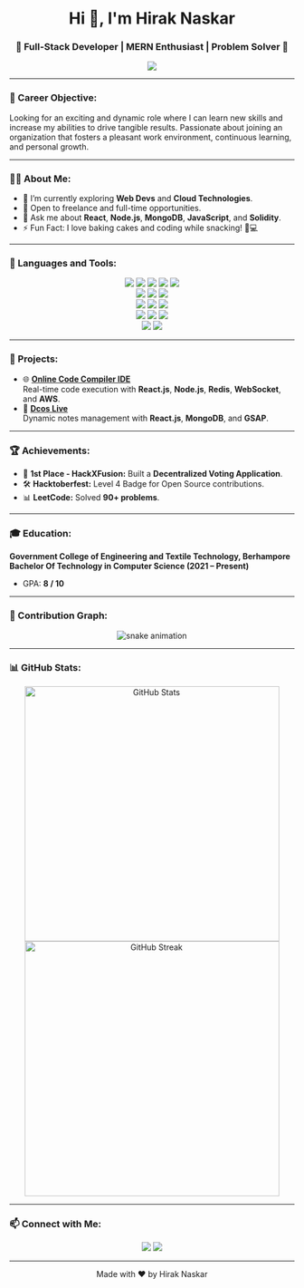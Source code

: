 <!-- Intro Section -->
<h1 align="center">Hi 👋, I'm Hirak Naskar</h1>
<h3 align="center">🚀 Full-Stack Developer | MERN Enthusiast | Problem Solver 🚀</h3>

<p align="center">
  <img src="https://readme-typing-svg.demolab.com?font=Fira+Code&size=24&pause=1000&color=1C7ED6&center=true&vCenter=true&width=435&lines=Welcome+to+my+GitHub!+👨‍💻;Passionate+about+coding+and+learning!;Let's+build+amazing+things+together!">
</p>

---

<!-- Career Objective -->
### 🎯 Career Objective:
Looking for an exciting and dynamic role where I can learn new skills and increase my abilities to drive tangible results. Passionate about joining an organization that fosters a pleasant work environment, continuous learning, and personal growth.

---

<!-- About Section -->
### 👨‍💻 About Me:
- 🌱 I’m currently exploring **Web Devs** and **Cloud Technologies**.
- 💼 Open to freelance and full-time opportunities.
- 💬 Ask me about **React**, **Node.js**, **MongoDB**, **JavaScript**, and **Solidity**.
- ⚡ Fun Fact: I love baking cakes and coding while snacking! 🎂💻

---

<!-- Skills Section -->
### 🚀 Languages and Tools:

<p align="center">
  <a href="#"><img src="https://img.shields.io/badge/C-00599C?style=for-the-badge&logo=c&logoColor=white"/></a>
  <a href="#"><img src="https://img.shields.io/badge/Java-ED8B00?style=for-the-badge&logo=openjdk&logoColor=white"/></a>
  <a href="#"><img src="https://img.shields.io/badge/JavaScript-323330?style=for-the-badge&logo=javascript&logoColor=F7DF1E"/></a>
  <a href="#"><img src="https://img.shields.io/badge/Solidity-363636?style=for-the-badge&logo=solidity&logoColor=white"/></a>
  <a href="#"><img src="https://img.shields.io/badge/SQL-025E8C?style=for-the-badge&logo=postgresql&logoColor=white"/></a>
  <br>
  <a href="#"><img src="https://img.shields.io/badge/React-20232A?style=for-the-badge&logo=react&logoColor=61DAFB&animation=spin"/></a>
  <a href="#"><img src="https://img.shields.io/badge/Next.js-000000?style=for-the-badge&logo=next.js&logoColor=white"/></a>
  <a href="#"><img src="https://img.shields.io/badge/Tailwind_CSS-38B2AC?style=for-the-badge&logo=tailwind-css&logoColor=white&animation=pulse"/></a>
  <br>
  <a href="#"><img src="https://img.shields.io/badge/Node.js-339933?style=for-the-badge&logo=node.js&logoColor=white"/></a>
  <a href="#"><img src="https://img.shields.io/badge/Express.js-000000?style=for-the-badge&logo=express&logoColor=white"/></a>
  <a href="#"><img src="https://img.shields.io/badge/MongoDB-4EA94B?style=for-the-badge&logo=mongodb&logoColor=white"/></a>
  <br>
  <a href="#"><img src="https://img.shields.io/badge/AWS-FF9900?style=for-the-badge&logo=amazon-aws&logoColor=white&animation=shake"/></a>
  <a href="#"><img src="https://img.shields.io/badge/Firebase-FFCA28?style=for-the-badge&logo=firebase&logoColor=black"/></a>
  <a href="#"><img src="https://img.shields.io/badge/Docker-2496ED?style=for-the-badge&logo=docker&logoColor=white&animation=bounce"/></a>
  <br>
  <a href="#"><img src="https://img.shields.io/badge/GitHub-181717?style=for-the-badge&logo=github&logoColor=white"/></a>
  <a href="#"><img src="https://img.shields.io/badge/Postman-FF6C37?style=for-the-badge&logo=postman&logoColor=white"/></a>
</p>

---


<!-- Projects Section -->
### 🌟 Projects:
- 🌐 **[Online Code Compiler IDE](https://github.com/hiraknaskar/online-compiler)**  
  Real-time code execution with **React.js**, **Node.js**, **Redis**, **WebSocket**, and **AWS**.
- 📝 **[Dcos Live](https://github.com/hiraknaskar/dcos-live)**  
  Dynamic notes management with **React.js**, **MongoDB**, and **GSAP**.

---

<!-- Achievements Section -->
### 🏆 Achievements:
- 🥇 **1st Place - HackXFusion:** Built a **Decentralized Voting Application**.
- 🛠️ **Hacktoberfest:** Level 4 Badge for Open Source contributions.
- 📊 **LeetCode:** Solved **90+ problems**.

---

<!-- Education Section -->
### 🎓 Education:
**Government College of Engineering and Textile Technology, Berhampore**  
**Bachelor Of Technology in Computer Science (2021 – Present)**  
- GPA: **8 / 10**

---

<!-- Contribution Graph -->
### 🐍 Contribution Graph:
<p align="center">
  <img src="https://github.com/hiraknaskar/hiraknaskar/blob/output/github-contribution-grid-snake.svg" alt="snake animation">
</p>

---

<!-- GitHub Stats -->
### 📊 GitHub Stats:
<p align="center">
  <img src="https://github-readme-stats.vercel.app/api?username=hiraknaskar&show_icons=true&theme=radical" alt="GitHub Stats" width="450"/>
  <img src="https://github-readme-streak-stats.herokuapp.com/?user=hiraknaskar&theme=radical" alt="GitHub Streak" width="450"/>
</p>

---

### 📫 Connect with Me:
<p align="center">
  <a href="https://www.linkedin.com/in/hirak-naskar/"><img src="https://img.shields.io/badge/-LinkedIn-blue?style=for-the-badge&logo=Linkedin&logoColor=white"/></a>
  <a href="mailto:hiraknaskar100@gmail.com"><img src="https://img.shields.io/badge/Email-D14836?style=for-the-badge&logo=gmail&logoColor=white"/></a>
</p>

---

<p align="center">Made with ❤️ by Hirak Naskar</p>
